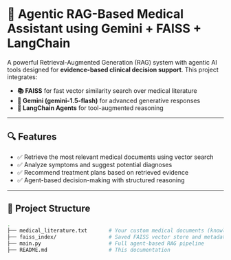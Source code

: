 # 🧠 Agentic RAG-Based Medical Assistant using Gemini + FAISS + LangChain

A powerful Retrieval-Augmented Generation (RAG) system with agentic AI tools designed for **evidence-based clinical decision support**. This project integrates:

- **📚 FAISS** for fast vector similarity search over medical literature
- **🧠 Gemini (gemini-1.5-flash)** for advanced generative responses
- **🤖 LangChain Agents** for tool-augmented reasoning

---

## 🔍 Features

- ✅ Retrieve the most relevant medical documents using vector search
- ✅ Analyze symptoms and suggest potential diagnoses
- ✅ Recommend treatment plans based on retrieved evidence
- ✅ Agent-based decision-making with structured reasoning

---

## 📁 Project Structure

```bash
.
├── medical_literature.txt       # Your custom medical documents (knowledge base)
├── faiss_index/                 # Saved FAISS vector store and metadata
├── main.py                      # Full agent-based RAG pipeline
├── README.md                    # This documentation
